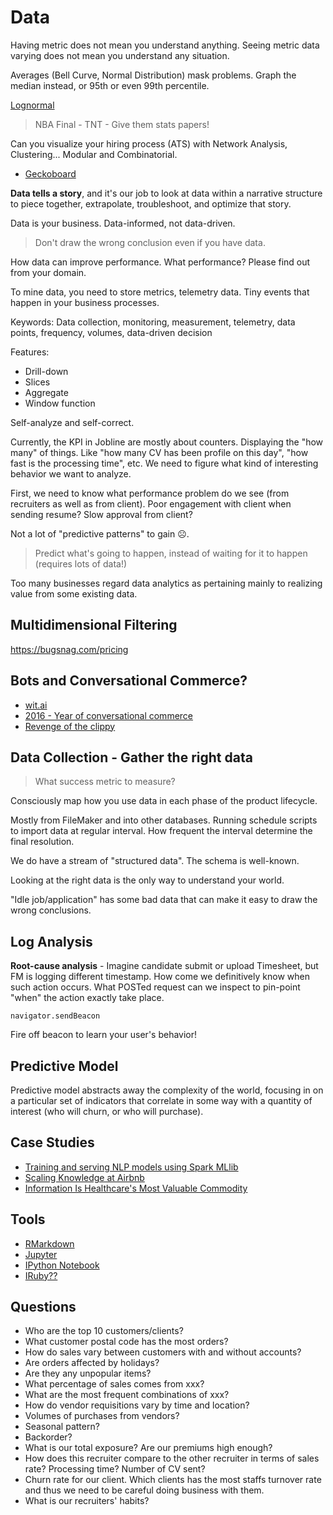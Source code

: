 # Data

Having metric does not mean you understand anything. Seeing metric data varying does not mean you understand any situation.

Averages (Bell Curve, Normal Distribution) mask problems. Graph the median instead, or 95th or even 99th percentile.

[Lognormal](https://www.youtube.com/watch?v=533rIdxPF10)

> NBA Final - TNT - Give them stats papers!

Can you visualize your hiring process (ATS) with Network Analysis, Clustering... Modular and Combinatorial.

* [Geckoboard](https://www.geckoboard.com/learn/kpi-examples/sales-kpis/#.Vzw6YpN94UF)

**Data tells a story**, and it's our job to look at data within a narrative structure to piece together, extrapolate, troubleshoot, and optimize that story.

Data is your business. Data-informed, not data-driven.

> Don't draw the wrong conclusion even if you have data.

How data can improve performance. What performance? Please find out from your domain.

To mine data, you need to store metrics, telemetry data. Tiny events that happen in your business processes.

Keywords: Data collection, monitoring, measurement, telemetry, data points, frequency, volumes, data-driven decision

Features:

* Drill-down
* Slices
* Aggregate
* Window function

Self-analyze and self-correct.

Currently, the KPI in Jobline are mostly about counters. Displaying the "how many" of things. Like "how many CV has been profile on this day", "how fast is the processing time", etc. We need to figure what kind of interesting behavior we want to analyze.

First, we need to know what performance problem do we see (from recruiters as well as from client). Poor engagement with client when sending resume? Slow approval from client?

Not a lot of "predictive patterns" to gain ☹️.

> Predict what's going to happen, instead of waiting for it to happen (requires lots of data!)

Too many businesses regard data analytics as pertaining mainly to realizing value from some existing data.

## Multidimensional Filtering

https://bugsnag.com/pricing

## Bots and Conversational Commerce?

* [wit.ai](https://wit.ai/)
* [2016 - Year of conversational commerce](https://medium.com/chris-messina/2016-will-be-the-year-of-conversational-commerce-1586e85e3991#.5zynhgozf)
* [Revenge of the clippy](https://medium.com/@saranormous/clippy-s-revenge-39f7387f9aab#.3duuaj5tf)

## Data Collection - Gather the right data

> What success metric to measure?

Consciously map how you use data in each phase of the product lifecycle.

Mostly from FileMaker and into other databases. Running schedule scripts to import data at regular interval. How frequent the interval determine the final resolution.

We do have a stream of "structured data". The schema is well-known.

Looking at the right data is the only way to understand your world.

"Idle job/application" has some bad data that can make it easy to draw the wrong conclusions.

## Log Analysis

**Root-cause analysis** - Imagine candidate submit or upload Timesheet, but FM is logging different timestamp. How come we definitively know when such action occurs. What POSTed request can we inspect to pin-point "when" the action exactly take place.

`navigator.sendBeacon`

Fire off beacon to learn your user's behavior!

## Predictive Model

Predictive model abstracts away the complexity of the world, focusing in on a particular set of indicators that correlate in some way with a quantity of interest (who will churn, or who will purchase).

## Case Studies

* [Training and serving NLP models using Spark MLlib](https://www.oreilly.com/ideas/training-and-serving-nlp-models-using-spark-mllib)
* [Scaling Knowledge at Airbnb](https://medium.com/airbnb-engineering/scaling-knowledge-at-airbnb-875d73eff091#.bglfxzsj1)
* [Information Is Healthcare's Most Valuable Commodity](https://medium.com/introducing-design-to-new-places/information-is-healthcare-s-most-valuable-commodity-2b3d32aaefb3#.yck9ywtba)

## Tools

* [RMarkdown](http://rmarkdown.rstudio.com/)
* [Jupyter](http://jupyter.org/)
* [IPython Notebook](http://ipython.org/notebook.html)
* [IRuby??](https://github.com/SciRuby/iruby)

## Questions

* Who are the top 10 customers/clients?
* What customer postal code has the most orders?
* How do sales vary between customers with and without accounts?
* Are orders affected by holidays?
* Are they any unpopular items?
* What percentage of sales comes from xxx?
* What are the most frequent combinations of xxx?
* How do vendor requisitions vary by time and location?
* Volumes of purchases from vendors?
* Seasonal pattern?
* Backorder?
* What is our total exposure? Are our premiums high enough?
* How does this recruiter compare to the other recruiter in terms of sales rate? Processing time? Number of CV sent?
* Churn rate for our client. Which clients has the most staffs turnover rate and thus we need to be careful doing business with them.
* What is our recruiters' habits?